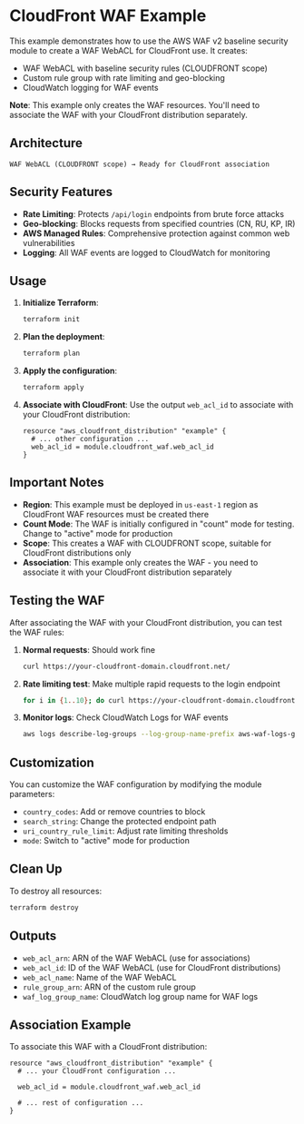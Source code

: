 # CloudFront WAF Example

This example demonstrates how to use the AWS WAF v2 baseline security module to create a WAF WebACL for CloudFront use. It creates:

- WAF WebACL with baseline security rules (CLOUDFRONT scope)
- Custom rule group with rate limiting and geo-blocking
- CloudWatch logging for WAF events

**Note**: This example only creates the WAF resources. You'll need to associate the WAF with your CloudFront distribution separately.

## Architecture

```
WAF WebACL (CLOUDFRONT scope) → Ready for CloudFront association
```

## Security Features

- **Rate Limiting**: Protects `/api/login` endpoints from brute force attacks
- **Geo-blocking**: Blocks requests from specified countries (CN, RU, KP, IR)
- **AWS Managed Rules**: Comprehensive protection against common web vulnerabilities
- **Logging**: All WAF events are logged to CloudWatch for monitoring

## Usage

1. **Initialize Terraform**:
   ```bash
   terraform init
   ```

2. **Plan the deployment**:
   ```bash
   terraform plan
   ```

3. **Apply the configuration**:
   ```bash
   terraform apply
   ```

4. **Associate with CloudFront**:
   Use the output `web_acl_id` to associate with your CloudFront distribution:
   ```hcl
   resource "aws_cloudfront_distribution" "example" {
     # ... other configuration ...
     web_acl_id = module.cloudfront_waf.web_acl_id
   }
   ```

## Important Notes

- **Region**: This example must be deployed in `us-east-1` region as CloudFront WAF resources must be created there
- **Count Mode**: The WAF is initially configured in "count" mode for testing. Change to "active" mode for production
- **Scope**: This creates a WAF with CLOUDFRONT scope, suitable for CloudFront distributions only
- **Association**: This example only creates the WAF - you need to associate it with your CloudFront distribution separately

## Testing the WAF

After associating the WAF with your CloudFront distribution, you can test the WAF rules:

1. **Normal requests**: Should work fine
   ```bash
   curl https://your-cloudfront-domain.cloudfront.net/
   ```

2. **Rate limiting test**: Make multiple rapid requests to the login endpoint
   ```bash
   for i in {1..10}; do curl https://your-cloudfront-domain.cloudfront.net/api/login; done
   ```

3. **Monitor logs**: Check CloudWatch Logs for WAF events
   ```bash
   aws logs describe-log-groups --log-group-name-prefix aws-waf-logs-global
   ```

## Customization

You can customize the WAF configuration by modifying the module parameters:

- `country_codes`: Add or remove countries to block
- `search_string`: Change the protected endpoint path
- `uri_country_rule_limit`: Adjust rate limiting thresholds
- `mode`: Switch to "active" mode for production

## Clean Up

To destroy all resources:

```bash
terraform destroy
```

## Outputs

- `web_acl_arn`: ARN of the WAF WebACL (use for associations)
- `web_acl_id`: ID of the WAF WebACL (use for CloudFront distributions)
- `web_acl_name`: Name of the WAF WebACL
- `rule_group_arn`: ARN of the custom rule group
- `waf_log_group_name`: CloudWatch log group name for WAF logs

## Association Example

To associate this WAF with a CloudFront distribution:

```hcl
resource "aws_cloudfront_distribution" "example" {
  # ... your CloudFront configuration ...
  
  web_acl_id = module.cloudfront_waf.web_acl_id
  
  # ... rest of configuration ...
}
```
